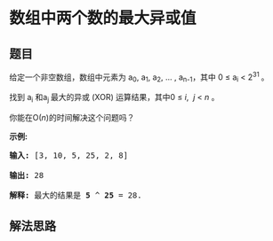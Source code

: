 # 数组中两个数的最大异或值

## 题目

<HTML><p>给定一个非空数组，数组中元素为 a<sub>0</sub>, a<sub>1</sub>, a<sub>2</sub>, &hellip; , a<sub>n-1</sub>，其中 0 &le; a<sub>i</sub> &lt; 2<sup>31&nbsp;</sup>。</p>

<p>找到 a<sub>i</sub> 和a<sub>j&nbsp;</sub>最大的异或 (XOR) 运算结果，其中0 &le; <em>i</em>,&nbsp;&nbsp;<em>j</em> &lt; <em>n&nbsp;</em>。</p>

<p>你能在O(<em>n</em>)的时间解决这个问题吗？</p>

<p><strong>示例:</strong></p>

<pre>
<strong>输入:</strong> [3, 10, 5, 25, 2, 8]

<strong>输出:</strong> 28

<strong>解释:</strong> 最大的结果是 <strong>5</strong> ^ <strong>25</strong> = 28.
</pre>
</HTML>

## 解法思路
